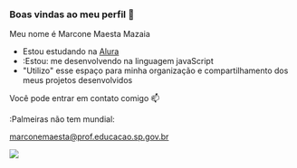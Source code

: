 ### Boas vindas ao meu perfil 💙

Meu nome é Marcone Maesta Mazaia
- Estou estudando na [Alura](https://www.alura.com.br)
- :Estou: me desenvolvendo na linguagem javaScript
- "Utilizo" esse espaço para minha organização e compartilhamento dos meus projetos desenvolvidos

 Você pode entrar em contato comigo 📫

:Palmeiras não tem mundial:

marconemaesta@prof.educacao.sp.gov.br

![](https://media1.tenor.com/m/RddAsOMN-w0AAAAC/143-filiny-143.gif)




